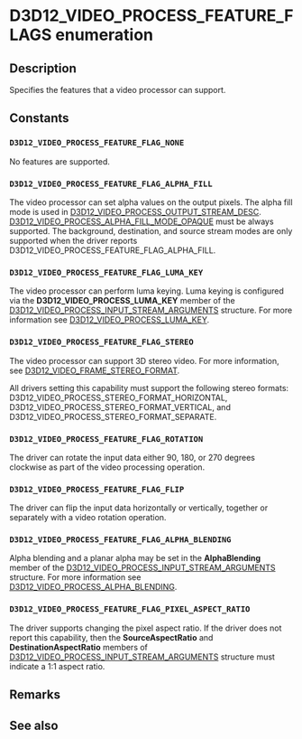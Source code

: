 # D3D12_VIDEO_PROCESS_FEATURE_FLAGS enumeration

## Description

Specifies the features that a video processor can support.

## Constants

### `D3D12_VIDEO_PROCESS_FEATURE_FLAG_NONE`

No features are supported.

### `D3D12_VIDEO_PROCESS_FEATURE_FLAG_ALPHA_FILL`

The video processor can set alpha values on the output pixels. The alpha fill mode is used in [D3D12_VIDEO_PROCESS_OUTPUT_STREAM_DESC](https://learn.microsoft.com/windows/win32/api/d3d12video/ns-d3d12video-d3d12_video_process_output_stream_desc). [D3D12_VIDEO_PROCESS_ALPHA_FILL_MODE_OPAQUE](https://learn.microsoft.com/windows/win32/api/d3d12video/ne-d3d12video-d3d12_video_process_alpha_fill_mode) must be always supported. The background, destination, and source stream modes are only supported when the driver reports D3D12_VIDEO_PROCESS_FEATURE_FLAG_ALPHA_FILL.

### `D3D12_VIDEO_PROCESS_FEATURE_FLAG_LUMA_KEY`

The video processor can perform luma keying. Luma keying is configured via the **D3D12_VIDEO_PROCESS_LUMA_KEY** member of the [D3D12_VIDEO_PROCESS_INPUT_STREAM_ARGUMENTS](https://learn.microsoft.com/windows/win32/api/d3d12video/ns-d3d12video-d3d12_video_process_input_stream_arguments) structure. For more information see [D3D12_VIDEO_PROCESS_LUMA_KEY](https://learn.microsoft.com/windows/win32/api/d3d12video/ns-d3d12video-d3d12_video_process_luma_key"").

### `D3D12_VIDEO_PROCESS_FEATURE_FLAG_STEREO`

The video processor can support 3D stereo video. For more information, see [D3D12_VIDEO_FRAME_STEREO_FORMAT](https://learn.microsoft.com/windows/win32/api/d3d12video/ne-d3d12video-d3d12_video_frame_stereo_format).

All drivers setting this capability must support the following stereo formats: D3D12_VIDEO_PROCESS_STEREO_FORMAT_HORIZONTAL, D3D12_VIDEO_PROCESS_STEREO_FORMAT_VERTICAL, and D3D12_VIDEO_PROCESS_STEREO_FORMAT_SEPARATE.

### `D3D12_VIDEO_PROCESS_FEATURE_FLAG_ROTATION`

The driver can rotate the input data either 90, 180, or 270 degrees clockwise as part of the video processing operation.

### `D3D12_VIDEO_PROCESS_FEATURE_FLAG_FLIP`

The driver can flip the input data horizontally or vertically, together or separately with a video rotation operation.

### `D3D12_VIDEO_PROCESS_FEATURE_FLAG_ALPHA_BLENDING`

Alpha blending and a planar alpha may be set in the **AlphaBlending** member of the [D3D12_VIDEO_PROCESS_INPUT_STREAM_ARGUMENTS](https://learn.microsoft.com/windows/win32/api/d3d12video/ns-d3d12video-d3d12_video_process_input_stream_arguments) structure. For more information see [D3D12_VIDEO_PROCESS_ALPHA_BLENDING](https://learn.microsoft.com/windows/win32/api/d3d12video/ns-d3d12video-d3d12_video_process_alpha_blending).

### `D3D12_VIDEO_PROCESS_FEATURE_FLAG_PIXEL_ASPECT_RATIO`

The driver supports changing the pixel aspect ratio. If the driver does not report this capability, then the **SourceAspectRatio** and **DestinationAspectRatio** members of [D3D12_VIDEO_PROCESS_INPUT_STREAM_ARGUMENTS](https://learn.microsoft.com/windows/win32/api/d3d12video/ns-d3d12video-d3d12_video_process_input_stream_arguments) structure must indicate a 1:1 aspect ratio.

## Remarks

## See also